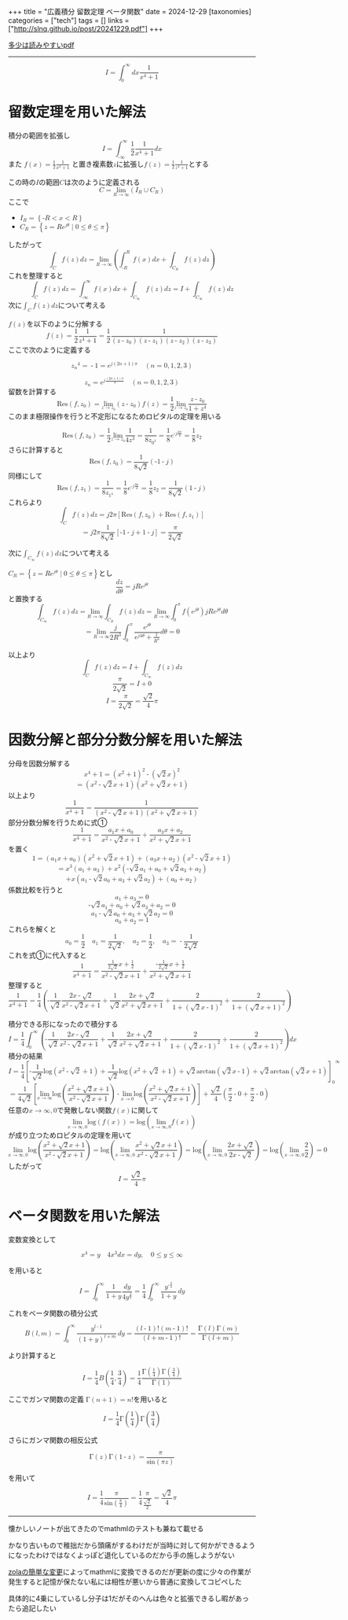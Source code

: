 +++
title = "広義積分 留数定理 ベータ関数"
date = 2024-12-29
[taxonomies]
categories = ["tech"]
tags = []
links = ["http://slnq.github.io/post/20241229.pdf"]
+++

[多少は読みやすいpdf](http://slnq.github.io/post/20241229.pdf)

---

<math xmlns="http://www.w3.org/1998/Math/MathML" display="block"><mi>I</mi><mo>=</mo><msubsup><mo>∫</mo><mn>0</mn><mi mathvariant="normal">∞</mi></msubsup><mi>d</mi><mi>x</mi><mfrac><mn>1</mn><mrow><msup><mi>x</mi><mn>4</mn></msup><mo>+</mo><mn>1</mn></mrow></mfrac></math>

# 留数定理を用いた解法

積分の範囲を拡張し
<math xmlns="http://www.w3.org/1998/Math/MathML" display="block"><mi>I</mi><mo>=</mo><msubsup><mo>∫</mo><mrow><mo>-</mo><mi mathvariant="normal">∞</mi></mrow><mi mathvariant="normal">∞</mi></msubsup><mfrac><mn>1</mn><mn>2</mn></mfrac><mfrac><mn>1</mn><mrow><msup><mi>x</mi><mn>4</mn></msup><mo>+</mo><mn>1</mn></mrow></mfrac><mi>d</mi><mi>x</mi></math>
また <math xmlns="http://www.w3.org/1998/Math/MathML" display="inline"><mi>f</mi><mrow><mo stretchy="true" form="prefix">(</mo><mi>x</mi><mo stretchy="true" form="postfix">)</mo></mrow><mo>=</mo><mfrac><mn>1</mn><mn>2</mn></mfrac><mfrac><mn>1</mn><mrow><msup><mi>x</mi><mn>4</mn></msup><mo>+</mo><mn>1</mn></mrow></mfrac></math> と置き複素数<math xmlns="http://www.w3.org/1998/Math/MathML" display="inline"><mi>z</mi></math>に拡張し<math xmlns="http://www.w3.org/1998/Math/MathML" display="inline"><mi>f</mi><mrow><mo stretchy="true" form="prefix">(</mo><mi>z</mi><mo stretchy="true" form="postfix">)</mo></mrow><mo>=</mo><mfrac><mn>1</mn><mn>2</mn></mfrac><mfrac><mn>1</mn><mrow><msup><mi>z</mi><mn>4</mn></msup><mo>+</mo><mn>1</mn></mrow></mfrac></math>とする

この時の<math xmlns="http://www.w3.org/1998/Math/MathML" display="inline"><mi>I</mi></math>の範囲<math xmlns="http://www.w3.org/1998/Math/MathML" display="inline"><mi>C</mi></math>は次のように定義される
<math xmlns="http://www.w3.org/1998/Math/MathML" display="block"><mi>C</mi><mo>=</mo><munder><mi>lim</mi><mrow><mi>R</mi><mo>→</mo><mi mathvariant="normal">∞</mi></mrow></munder><mrow><mo stretchy="true" form="prefix">(</mo><mrow><msub><mi>I</mi><mi>R</mi></msub><mo>∪</mo><msub><mi>C</mi><mi>R</mi></msub></mrow><mo stretchy="true" form="postfix">)</mo></mrow></math>
ここで
- <math xmlns="http://www.w3.org/1998/Math/MathML" display="inline"><msub><mi>I</mi><mi>R</mi></msub><mo>=</mo><mrow><mo stretchy="true" form="prefix">{</mo><mrow><mo>-</mo><mi>R</mi><mo><</mo><mi>x</mi><mo><</mo><mi>R</mi></mrow><mo stretchy="true" form="postfix">}</mo></mrow></math>
- <math xmlns="http://www.w3.org/1998/Math/MathML" display="inline"><msub><mi>C</mi><mi>R</mi></msub><mo>=</mo><mrow><mo stretchy="true" form="prefix">{</mo><mrow><mi>z</mi><mo>=</mo><mi>R</mi><msup><mi>e</mi><mrow><mi>j</mi><mi>θ</mi></mrow></msup><mo>∣</mo><mn>0</mn><mo>≤</mo><mi>θ</mi><mo>≤</mo><mi>π</mi></mrow><mo stretchy="true" form="postfix">}</mo></mrow></math>

したがって
<math xmlns="http://www.w3.org/1998/Math/MathML" display="block"><msub><mo>∫</mo><mi>C</mi></msub><mi>f</mi><mrow><mo stretchy="true" form="prefix">(</mo><mi>z</mi><mo stretchy="true" form="postfix">)</mo></mrow><mi>d</mi><mi>z</mi><mo>=</mo><munder><mi>lim</mi><mrow><mi>R</mi><mo>→</mo><mi mathvariant="normal">∞</mi></mrow></munder><mrow><mo stretchy="true" form="prefix">(</mo><mrow><msubsup><mo>∫</mo><mrow><mo>-</mo><mi>R</mi></mrow><mi>R</mi></msubsup><mi>f</mi><mrow><mo stretchy="true" form="prefix">(</mo><mi>x</mi><mo stretchy="true" form="postfix">)</mo></mrow><mi>d</mi><mi>x</mi><mo>+</mo><msub><mo>∫</mo><msub><mi>C</mi><mi>R</mi></msub></msub><mi>f</mi><mrow><mo stretchy="true" form="prefix">(</mo><mi>z</mi><mo stretchy="true" form="postfix">)</mo></mrow><mi>d</mi><mi>z</mi></mrow><mo stretchy="true" form="postfix">)</mo></mrow></math>
これを整理すると
<math xmlns="http://www.w3.org/1998/Math/MathML" display="block"><msub><mo>∫</mo><mi>C</mi></msub><mi>f</mi><mrow><mo stretchy="true" form="prefix">(</mo><mi>z</mi><mo stretchy="true" form="postfix">)</mo></mrow><mi>d</mi><mi>z</mi><mo>=</mo><msubsup><mo>∫</mo><mrow><mo>-</mo><mi mathvariant="normal">∞</mi></mrow><mi mathvariant="normal">∞</mi></msubsup><mi>f</mi><mrow><mo stretchy="true" form="prefix">(</mo><mi>x</mi><mo stretchy="true" form="postfix">)</mo></mrow><mi>d</mi><mi>x</mi><mo>+</mo><msub><mo>∫</mo><msub><mi>C</mi><mi mathvariant="normal">∞</mi></msub></msub><mi>f</mi><mrow><mo stretchy="true" form="prefix">(</mo><mi>z</mi><mo stretchy="true" form="postfix">)</mo></mrow><mi>d</mi><mi>z</mi><mo>=</mo><mi>I</mi><mo>+</mo><msub><mo>∫</mo><msub><mi>C</mi><mi mathvariant="normal">∞</mi></msub></msub><mi>f</mi><mrow><mo stretchy="true" form="prefix">(</mo><mi>z</mi><mo stretchy="true" form="postfix">)</mo></mrow><mi>d</mi><mi>z</mi></math>
次に<math xmlns="http://www.w3.org/1998/Math/MathML" display="inline"><msub><mo>∫</mo><mi>C</mi></msub><mi>f</mi><mrow><mo stretchy="true" form="prefix">(</mo><mi>z</mi><mo stretchy="true" form="postfix">)</mo></mrow><mi>d</mi><mi>z</mi></math>について考える

<math xmlns="http://www.w3.org/1998/Math/MathML" display="inline"><mi>f</mi><mrow><mo stretchy="true" form="prefix">(</mo><mi>z</mi><mo stretchy="true" form="postfix">)</mo></mrow></math>を以下のように分解する
<math xmlns="http://www.w3.org/1998/Math/MathML" display="block"><mi>f</mi><mrow><mo stretchy="true" form="prefix">(</mo><mi>z</mi><mo stretchy="true" form="postfix">)</mo></mrow><mo>=</mo><mfrac><mn>1</mn><mn>2</mn></mfrac><mfrac><mn>1</mn><mrow><msup><mi>z</mi><mn>4</mn></msup><mo>+</mo><mn>1</mn></mrow></mfrac><mo>=</mo><mfrac><mn>1</mn><mn>2</mn></mfrac><mfrac><mn>1</mn><mrow><mrow><mo stretchy="true" form="prefix">(</mo><mrow><mi>z</mi><mo>-</mo><msub><mi>z</mi><mn>0</mn></msub></mrow><mo stretchy="true" form="postfix">)</mo></mrow><mrow><mo stretchy="true" form="prefix">(</mo><mrow><mi>z</mi><mo>-</mo><msub><mi>z</mi><mn>1</mn></msub></mrow><mo stretchy="true" form="postfix">)</mo></mrow><mrow><mo stretchy="true" form="prefix">(</mo><mrow><mi>z</mi><mo>-</mo><msub><mi>z</mi><mn>2</mn></msub></mrow><mo stretchy="true" form="postfix">)</mo></mrow><mrow><mo stretchy="true" form="prefix">(</mo><mrow><mi>z</mi><mo>-</mo><msub><mi>z</mi><mn>3</mn></msub></mrow><mo stretchy="true" form="postfix">)</mo></mrow></mrow></mfrac></math>
ここで次のように定義する


<math xmlns="http://www.w3.org/1998/Math/MathML" display="block"><msup><msub><mi>z</mi><mi>n</mi></msub><mn>4</mn></msup><mo>=</mo><mo>-</mo><mn>1</mn><mo>=</mo><msup><mi>e</mi><mrow><mi>j</mi><mrow><mo stretchy="true" form="prefix">(</mo><mrow><mn>2</mn><mi>n</mi><mo>+</mo><mn>1</mn></mrow><mo stretchy="true" form="postfix">)</mo></mrow><mi>π</mi></mrow></msup><mspace width="1em"></mspace><mrow><mo stretchy="true" form="prefix">(</mo><mrow><mi>n</mi><mo>=</mo><mn>0</mn><mo>,</mo><mn>1</mn><mo>,</mo><mn>2</mn><mo>,</mo><mn>3</mn></mrow><mo stretchy="true" form="postfix">)</mo></mrow></math>



<math xmlns="http://www.w3.org/1998/Math/MathML" display="block"><msub><mi>z</mi><mi>n</mi></msub><mo>=</mo><msup><mi>e</mi><mrow><mi>j</mi><mfrac><mrow><mrow><mo stretchy="true" form="prefix">(</mo><mrow><mn>2</mn><mi>n</mi><mo>+</mo><mn>1</mn></mrow><mo stretchy="true" form="postfix">)</mo></mrow><mi>π</mi></mrow><mn>4</mn></mfrac></mrow></msup><mspace width="1em"></mspace><mrow><mo stretchy="true" form="prefix">(</mo><mrow><mi>n</mi><mo>=</mo><mn>0</mn><mo>,</mo><mn>1</mn><mo>,</mo><mn>2</mn><mo>,</mo><mn>3</mn></mrow><mo stretchy="true" form="postfix">)</mo></mrow></math>
留数を計算する
<math xmlns="http://www.w3.org/1998/Math/MathML" display="block"><mtext>Res</mtext><mrow><mo stretchy="true" form="prefix">(</mo><mrow><mi>f</mi><mo>,</mo><msub><mi>z</mi><mn>0</mn></msub></mrow><mo stretchy="true" form="postfix">)</mo></mrow><mo>=</mo><munder><mi>lim</mi><mrow><mi>z</mi><mo>→</mo><msub><mi>z</mi><mn>0</mn></msub></mrow></munder><mrow><mo stretchy="true" form="prefix">(</mo><mrow><mi>z</mi><mo>-</mo><msub><mi>z</mi><mn>0</mn></msub></mrow><mo stretchy="true" form="postfix">)</mo></mrow><mi>f</mi><mrow><mo stretchy="true" form="prefix">(</mo><mi>z</mi><mo stretchy="true" form="postfix">)</mo></mrow><mo>=</mo><mfrac><mn>1</mn><mn>2</mn></mfrac><munder><mi>lim</mi><mrow><mi>z</mi><mo>→</mo><msub><mi>z</mi><mn>0</mn></msub></mrow></munder><mfrac><mrow><mi>z</mi><mo>-</mo><msub><mi>z</mi><mn>0</mn></msub></mrow><mrow><mn>1</mn><mo>+</mo><msup><mi>z</mi><mn>4</mn></msup></mrow></mfrac></math>
このまま極限操作を行うと不定形になるためロピタルの定理を用いる

<math xmlns="http://www.w3.org/1998/Math/MathML" display="block"><mtext>Res</mtext><mrow><mo stretchy="true" form="prefix">(</mo><mrow><mi>f</mi><mo>,</mo><msub><mi>z</mi><mn>0</mn></msub></mrow><mo stretchy="true" form="postfix">)</mo></mrow><mo>=</mo><mfrac><mn>1</mn><mn>2</mn></mfrac><munder><mi>lim</mi><mrow><mi>z</mi><mo>→</mo><msub><mi>z</mi><mn>0</mn></msub></mrow></munder><mfrac><mn>1</mn><mrow><mn>4</mn><msup><mi>z</mi><mn>3</mn></msup></mrow></mfrac><mo>=</mo><mfrac><mn>1</mn><mrow><mn>8</mn><msub><mi>z</mi><msup><mn>0</mn><mn>3</mn></msup></msub></mrow></mfrac><mo>=</mo><mfrac><mn>1</mn><mn>8</mn></mfrac><msup><mi>e</mi><mrow><mo>-</mo><mi>j</mi><mfrac><mrow><mn>3</mn><mi>π</mi></mrow><mn>4</mn></mfrac></mrow></msup><mo>=</mo><mfrac><mn>1</mn><mn>8</mn></mfrac><msub><mi>z</mi><mn>2</mn></msub></math>
さらに計算すると
<math xmlns="http://www.w3.org/1998/Math/MathML" display="block"><mtext>Res</mtext><mrow><mo stretchy="true" form="prefix">(</mo><mrow><mi>f</mi><mo>,</mo><msub><mi>z</mi><mn>0</mn></msub></mrow><mo stretchy="true" form="postfix">)</mo></mrow><mo>=</mo><mfrac><mn>1</mn><mrow><mn>8</mn><msqrt><mn>2</mn></msqrt></mrow></mfrac><mrow><mo stretchy="true" form="prefix">(</mo><mrow><mo>-</mo><mn>1</mn><mo>-</mo><mi>j</mi></mrow><mo stretchy="true" form="postfix">)</mo></mrow></math>
同様にして
<math xmlns="http://www.w3.org/1998/Math/MathML" display="block"><mtext>Res</mtext><mrow><mo stretchy="true" form="prefix">(</mo><mrow><mi>f</mi><mo>,</mo><msub><mi>z</mi><mn>1</mn></msub></mrow><mo stretchy="true" form="postfix">)</mo></mrow><mo>=</mo><mfrac><mn>1</mn><mrow><mn>8</mn><msub><mi>z</mi><msup><mn>1</mn><mn>3</mn></msup></msub></mrow></mfrac><mo>=</mo><mfrac><mn>1</mn><mn>8</mn></mfrac><msup><mi>e</mi><mrow><mo>-</mo><mi>j</mi><mfrac><mrow><mn>9</mn><mi>π</mi></mrow><mn>4</mn></mfrac></mrow></msup><mo>=</mo><mfrac><mn>1</mn><mn>8</mn></mfrac><msub><mi>z</mi><mn>2</mn></msub><mo>=</mo><mfrac><mn>1</mn><mrow><mn>8</mn><msqrt><mn>2</mn></msqrt></mrow></mfrac><mrow><mo stretchy="true" form="prefix">(</mo><mrow><mn>1</mn><mo>-</mo><mi>j</mi></mrow><mo stretchy="true" form="postfix">)</mo></mrow></math>
これらより
<math xmlns="http://www.w3.org/1998/Math/MathML" display="block"><msub><mo>∫</mo><mi>C</mi></msub><mi>f</mi><mrow><mo stretchy="true" form="prefix">(</mo><mi>z</mi><mo stretchy="true" form="postfix">)</mo></mrow><mi>d</mi><mi>z</mi><mo>=</mo><mi>j</mi><mn>2</mn><mi>π</mi><mrow><mo stretchy="true" form="prefix">[</mo><mrow><mtext>Res</mtext><mrow><mo stretchy="true" form="prefix">(</mo><mrow><mi>f</mi><mo>,</mo><msub><mi>z</mi><mn>0</mn></msub></mrow><mo stretchy="true" form="postfix">)</mo></mrow><mo>+</mo><mtext>Res</mtext><mrow><mo stretchy="true" form="prefix">(</mo><mrow><mi>f</mi><mo>,</mo><msub><mi>z</mi><mn>1</mn></msub></mrow><mo stretchy="true" form="postfix">)</mo></mrow></mrow><mo stretchy="true" form="postfix">]</mo></mrow></math>
<math xmlns="http://www.w3.org/1998/Math/MathML" display="block"><mo>=</mo><mi>j</mi><mn>2</mn><mi>π</mi><mfrac><mn>1</mn><mrow><mn>8</mn><msqrt><mn>2</mn></msqrt></mrow></mfrac><mrow><mo stretchy="true" form="prefix">[</mo><mrow><mo>-</mo><mn>1</mn><mo>-</mo><mi>j</mi><mo>+</mo><mn>1</mn><mo>-</mo><mi>j</mi></mrow><mo stretchy="true" form="postfix">]</mo></mrow><mo>=</mo><mfrac><mi>π</mi><mrow><mn>2</mn><msqrt><mn>2</mn></msqrt></mrow></mfrac></math>

次に<math xmlns="http://www.w3.org/1998/Math/MathML" display="inline"><msub><mo>∫</mo><msub><mi>C</mi><mi mathvariant="normal">∞</mi></msub></msub><mi>f</mi><mrow><mo stretchy="true" form="prefix">(</mo><mi>z</mi><mo stretchy="true" form="postfix">)</mo></mrow><mi>d</mi><mi>z</mi></math>について考える

<math xmlns="http://www.w3.org/1998/Math/MathML" display="inline"><msub><mi>C</mi><mi>R</mi></msub><mo>=</mo><mrow><mo stretchy="true" form="prefix">{</mo><mrow><mi>z</mi><mo>=</mo><mi>R</mi><msup><mi>e</mi><mrow><mi>j</mi><mi>θ</mi></mrow></msup><mo>∣</mo><mn>0</mn><mo>≤</mo><mi>θ</mi><mo>≤</mo><mi>π</mi></mrow><mo stretchy="true" form="postfix">}</mo></mrow></math>とし
<math xmlns="http://www.w3.org/1998/Math/MathML" display="block"><mfrac><mrow><mi>d</mi><mi>z</mi></mrow><mrow><mi>d</mi><mi>θ</mi></mrow></mfrac><mo>=</mo><mi>j</mi><mi>R</mi><msup><mi>e</mi><mrow><mi>j</mi><mi>θ</mi></mrow></msup></math>
と置換する
<math xmlns="http://www.w3.org/1998/Math/MathML" display="block"><msub><mo>∫</mo><msub><mi>C</mi><mi mathvariant="normal">∞</mi></msub></msub><mi>f</mi><mrow><mo stretchy="true" form="prefix">(</mo><mi>z</mi><mo stretchy="true" form="postfix">)</mo></mrow><mi>d</mi><mi>z</mi><mo>=</mo><munder><mi>lim</mi><mrow><mi>R</mi><mo>→</mo><mi mathvariant="normal">∞</mi></mrow></munder><msub><mo>∫</mo><msub><mi>C</mi><mi>R</mi></msub></msub><mi>f</mi><mrow><mo stretchy="true" form="prefix">(</mo><mi>z</mi><mo stretchy="true" form="postfix">)</mo></mrow><mi>d</mi><mi>z</mi><mo>=</mo><munder><mi>lim</mi><mrow><mi>R</mi><mo>→</mo><mi mathvariant="normal">∞</mi></mrow></munder><msubsup><mo>∫</mo><mn>0</mn><mi>π</mi></msubsup><mi>f</mi><mrow><mo stretchy="true" form="prefix">(</mo><msup><mi>e</mi><mrow><mi>j</mi><mi>θ</mi></mrow></msup><mo stretchy="true" form="postfix">)</mo></mrow><mi>j</mi><mi>R</mi><msup><mi>e</mi><mrow><mi>j</mi><mi>θ</mi></mrow></msup><mi>d</mi><mi>θ</mi></math>
<math xmlns="http://www.w3.org/1998/Math/MathML" display="block"><mo>=</mo><munder><mi>lim</mi><mrow><mi>R</mi><mo>→</mo><mi mathvariant="normal">∞</mi></mrow></munder><mfrac><mi>j</mi><mrow><mn>2</mn><msup><mi>R</mi><mn>3</mn></msup></mrow></mfrac><msubsup><mo>∫</mo><mn>0</mn><mi>π</mi></msubsup><mfrac><msup><mi>e</mi><mrow><mi>j</mi><mi>θ</mi></mrow></msup><mrow><msup><mi>e</mi><mrow><mi>j</mi><mn>4</mn><mi>θ</mi></mrow></msup><mo>+</mo><mfrac><mn>1</mn><msup><mi>R</mi><mn>4</mn></msup></mfrac></mrow></mfrac><mi>d</mi><mi>θ</mi><mo>=</mo><mn>0</mn></math>

以上より
<math xmlns="http://www.w3.org/1998/Math/MathML" display="block"><msub><mo>∫</mo><mi>C</mi></msub><mi>f</mi><mrow><mo stretchy="true" form="prefix">(</mo><mi>z</mi><mo stretchy="true" form="postfix">)</mo></mrow><mi>d</mi><mi>z</mi><mo>=</mo><mi>I</mi><mo>+</mo><msub><mo>∫</mo><msub><mi>C</mi><mi mathvariant="normal">∞</mi></msub></msub><mi>f</mi><mrow><mo stretchy="true" form="prefix">(</mo><mi>z</mi><mo stretchy="true" form="postfix">)</mo></mrow><mi>d</mi><mi>z</mi></math>
<math xmlns="http://www.w3.org/1998/Math/MathML" display="block"><mfrac><mi>π</mi><mrow><mn>2</mn><msqrt><mn>2</mn></msqrt></mrow></mfrac><mo>=</mo><mi>I</mi><mo>+</mo><mn>0</mn></math>
<math xmlns="http://www.w3.org/1998/Math/MathML" display="block"><mi>I</mi><mo>=</mo><mfrac><mi>π</mi><mrow><mn>2</mn><msqrt><mn>2</mn></msqrt></mrow></mfrac><mo>=</mo><mfrac><msqrt><mn>2</mn></msqrt><mn>4</mn></mfrac><mi>π</mi></math>



# 因数分解と部分分数分解を用いた解法


分母を因数分解する
<math xmlns="http://www.w3.org/1998/Math/MathML" display="block"><msup><mi>x</mi><mn>4</mn></msup><mo>+</mo><mn>1</mn><mo>=</mo><msup><mrow><mo stretchy="true" form="prefix">(</mo><mrow><msup><mi>x</mi><mn>2</mn></msup><mo>+</mo><mn>1</mn></mrow><mo stretchy="true" form="postfix">)</mo></mrow><mn>2</mn></msup><mo>-</mo><msup><mrow><mo stretchy="true" form="prefix">(</mo><mrow><msqrt><mn>2</mn></msqrt><mi>x</mi></mrow><mo stretchy="true" form="postfix">)</mo></mrow><mn>2</mn></msup></math>
<math xmlns="http://www.w3.org/1998/Math/MathML" display="block"><mo>=</mo><mrow><mo stretchy="true" form="prefix">(</mo><mrow><msup><mi>x</mi><mn>2</mn></msup><mo>-</mo><msqrt><mn>2</mn></msqrt><mi>x</mi><mo>+</mo><mn>1</mn></mrow><mo stretchy="true" form="postfix">)</mo></mrow><mrow><mo stretchy="true" form="prefix">(</mo><mrow><msup><mi>x</mi><mn>2</mn></msup><mo>+</mo><msqrt><mn>2</mn></msqrt><mi>x</mi><mo>+</mo><mn>1</mn></mrow><mo stretchy="true" form="postfix">)</mo></mrow></math>
以上より
<math xmlns="http://www.w3.org/1998/Math/MathML" display="block"><mfrac><mn>1</mn><mrow><msup><mi>x</mi><mn>4</mn></msup><mo>+</mo><mn>1</mn></mrow></mfrac><mo>=</mo><mfrac><mn>1</mn><mrow><mrow><mo stretchy="true" form="prefix">(</mo><mrow><msup><mi>x</mi><mn>2</mn></msup><mo>-</mo><msqrt><mn>2</mn></msqrt><mi>x</mi><mo>+</mo><mn>1</mn></mrow><mo stretchy="true" form="postfix">)</mo></mrow><mrow><mo stretchy="true" form="prefix">(</mo><mrow><msup><mi>x</mi><mn>2</mn></msup><mo>+</mo><msqrt><mn>2</mn></msqrt><mi>x</mi><mo>+</mo><mn>1</mn></mrow><mo stretchy="true" form="postfix">)</mo></mrow></mrow></mfrac></math>
部分分数分解を行うために式①
<math xmlns="http://www.w3.org/1998/Math/MathML" display="block"><mfrac><mn>1</mn><mrow><msup><mi>x</mi><mn>4</mn></msup><mo>+</mo><mn>1</mn></mrow></mfrac><mo>=</mo><mfrac><mrow><msub><mi>a</mi><mn>1</mn></msub><mi>x</mi><mo>+</mo><msub><mi>a</mi><mn>0</mn></msub></mrow><mrow><msup><mi>x</mi><mn>2</mn></msup><mo>-</mo><msqrt><mn>2</mn></msqrt><mi>x</mi><mo>+</mo><mn>1</mn></mrow></mfrac><mo>+</mo><mfrac><mrow><msub><mi>a</mi><mn>3</mn></msub><mi>x</mi><mo>+</mo><msub><mi>a</mi><mn>2</mn></msub></mrow><mrow><msup><mi>x</mi><mn>2</mn></msup><mo>+</mo><msqrt><mn>2</mn></msqrt><mi>x</mi><mo>+</mo><mn>1</mn></mrow></mfrac></math>
を置く
<math xmlns="http://www.w3.org/1998/Math/MathML" display="block"><mn>1</mn><mo>=</mo><mrow><mo stretchy="true" form="prefix">(</mo><mrow><msub><mi>a</mi><mn>1</mn></msub><mi>x</mi><mo>+</mo><msub><mi>a</mi><mn>0</mn></msub></mrow><mo stretchy="true" form="postfix">)</mo></mrow><mrow><mo stretchy="true" form="prefix">(</mo><mrow><msup><mi>x</mi><mn>2</mn></msup><mo>+</mo><msqrt><mn>2</mn></msqrt><mi>x</mi><mo>+</mo><mn>1</mn></mrow><mo stretchy="true" form="postfix">)</mo></mrow><mo>+</mo><mrow><mo stretchy="true" form="prefix">(</mo><mrow><msub><mi>a</mi><mn>3</mn></msub><mi>x</mi><mo>+</mo><msub><mi>a</mi><mn>2</mn></msub></mrow><mo stretchy="true" form="postfix">)</mo></mrow><mrow><mo stretchy="true" form="prefix">(</mo><mrow><msup><mi>x</mi><mn>2</mn></msup><mo>-</mo><msqrt><mn>2</mn></msqrt><mi>x</mi><mo>+</mo><mn>1</mn></mrow><mo stretchy="true" form="postfix">)</mo></mrow></math>
<math xmlns="http://www.w3.org/1998/Math/MathML" display="block"><mo>=</mo><msup><mi>x</mi><mn>3</mn></msup><mrow><mo stretchy="true" form="prefix">(</mo><mrow><msub><mi>a</mi><mn>1</mn></msub><mo>+</mo><msub><mi>a</mi><mn>3</mn></msub></mrow><mo stretchy="true" form="postfix">)</mo></mrow><mo>+</mo><msup><mi>x</mi><mn>2</mn></msup><mrow><mo stretchy="true" form="prefix">(</mo><mrow><mo>-</mo><msqrt><mn>2</mn></msqrt><msub><mi>a</mi><mn>1</mn></msub><mo>+</mo><msub><mi>a</mi><mn>0</mn></msub><mo>+</mo><msqrt><mn>2</mn></msqrt><msub><mi>a</mi><mn>3</mn></msub><mo>+</mo><msub><mi>a</mi><mn>2</mn></msub></mrow><mo stretchy="true" form="postfix">)</mo></mrow></math>
<math xmlns="http://www.w3.org/1998/Math/MathML" display="block"><mo>+</mo><mi>x</mi><mrow><mo stretchy="true" form="prefix">(</mo><mrow><msub><mi>a</mi><mn>1</mn></msub><mo>-</mo><msqrt><mn>2</mn></msqrt><msub><mi>a</mi><mn>0</mn></msub><mo>+</mo><msub><mi>a</mi><mn>3</mn></msub><mo>+</mo><msqrt><mn>2</mn></msqrt><msub><mi>a</mi><mn>2</mn></msub></mrow><mo stretchy="true" form="postfix">)</mo></mrow><mo>+</mo><mrow><mo stretchy="true" form="prefix">(</mo><mrow><msub><mi>a</mi><mn>0</mn></msub><mo>+</mo><msub><mi>a</mi><mn>2</mn></msub></mrow><mo stretchy="true" form="postfix">)</mo></mrow></math>
係数比較を行うと
<math xmlns="http://www.w3.org/1998/Math/MathML" display="block"><msub><mi>a</mi><mn>1</mn></msub><mo>+</mo><msub><mi>a</mi><mn>3</mn></msub><mo>=</mo><mn>0</mn></math>
<math xmlns="http://www.w3.org/1998/Math/MathML" display="block"><mo>-</mo><msqrt><mn>2</mn></msqrt><msub><mi>a</mi><mn>1</mn></msub><mo>+</mo><msub><mi>a</mi><mn>0</mn></msub><mo>+</mo><msqrt><mn>2</mn></msqrt><msub><mi>a</mi><mn>3</mn></msub><mo>+</mo><msub><mi>a</mi><mn>2</mn></msub><mo>=</mo><mn>0</mn></math>
<math xmlns="http://www.w3.org/1998/Math/MathML" display="block"><msub><mi>a</mi><mn>1</mn></msub><mo>-</mo><msqrt><mn>2</mn></msqrt><msub><mi>a</mi><mn>0</mn></msub><mo>+</mo><msub><mi>a</mi><mn>3</mn></msub><mo>+</mo><msqrt><mn>2</mn></msqrt><msub><mi>a</mi><mn>2</mn></msub><mo>=</mo><mn>0</mn></math>
<math xmlns="http://www.w3.org/1998/Math/MathML" display="block"><msub><mi>a</mi><mn>0</mn></msub><mo>+</mo><msub><mi>a</mi><mn>2</mn></msub><mo>=</mo><mn>1</mn></math>
これらを解くと
<math xmlns="http://www.w3.org/1998/Math/MathML" display="block"><msub><mi>a</mi><mn>0</mn></msub><mo>=</mo><mfrac><mn>1</mn><mn>2</mn></mfrac><mspace width="1em"></mspace><msub><mi>a</mi><mn>1</mn></msub><mo>=</mo><mfrac><mn>1</mn><mrow><mn>2</mn><msqrt><mn>2</mn></msqrt></mrow></mfrac><mo>,</mo><mspace width="1em"></mspace><msub><mi>a</mi><mn>2</mn></msub><mo>=</mo><mfrac><mn>1</mn><mn>2</mn></mfrac><mo>,</mo><mspace width="1em"></mspace><msub><mi>a</mi><mn>3</mn></msub><mo>=</mo><mo>-</mo><mfrac><mn>1</mn><mrow><mn>2</mn><msqrt><mn>2</mn></msqrt></mrow></mfrac></math>
これを式①に代入すると
<math xmlns="http://www.w3.org/1998/Math/MathML" display="block"><mfrac><mn>1</mn><mrow><msup><mi>x</mi><mn>4</mn></msup><mo>+</mo><mn>1</mn></mrow></mfrac><mo>=</mo><mfrac><mrow><mfrac><mn>1</mn><mrow><mn>2</mn><msqrt><mn>2</mn></msqrt></mrow></mfrac><mi>x</mi><mo>+</mo><mfrac><mn>1</mn><mn>2</mn></mfrac></mrow><mrow><msup><mi>x</mi><mn>2</mn></msup><mo>-</mo><msqrt><mn>2</mn></msqrt><mi>x</mi><mo>+</mo><mn>1</mn></mrow></mfrac><mo>+</mo><mfrac><mrow><mo>-</mo><mfrac><mn>1</mn><mrow><mn>2</mn><msqrt><mn>2</mn></msqrt></mrow></mfrac><mi>x</mi><mo>+</mo><mfrac><mn>1</mn><mn>2</mn></mfrac></mrow><mrow><msup><mi>x</mi><mn>2</mn></msup><mo>+</mo><msqrt><mn>2</mn></msqrt><mi>x</mi><mo>+</mo><mn>1</mn></mrow></mfrac></math>
整理すると
<math xmlns="http://www.w3.org/1998/Math/MathML" display="block"><mfrac><mn>1</mn><mrow><msup><mi>x</mi><mn>4</mn></msup><mo>+</mo><mn>1</mn></mrow></mfrac><mo>=</mo><mfrac><mn>1</mn><mn>4</mn></mfrac><mrow><mo stretchy="true" form="prefix">(</mo><mrow><mo>-</mo><mfrac><mn>1</mn><msqrt><mn>2</mn></msqrt></mfrac><mfrac><mrow><mn>2</mn><mi>x</mi><mo>-</mo><msqrt><mn>2</mn></msqrt></mrow><mrow><msup><mi>x</mi><mn>2</mn></msup><mo>-</mo><msqrt><mn>2</mn></msqrt><mi>x</mi><mo>+</mo><mn>1</mn></mrow></mfrac><mo>+</mo><mfrac><mn>1</mn><msqrt><mn>2</mn></msqrt></mfrac><mfrac><mrow><mn>2</mn><mi>x</mi><mo>+</mo><msqrt><mn>2</mn></msqrt></mrow><mrow><msup><mi>x</mi><mn>2</mn></msup><mo>+</mo><msqrt><mn>2</mn></msqrt><mi>x</mi><mo>+</mo><mn>1</mn></mrow></mfrac><mo>+</mo><mfrac><mn>2</mn><mrow><mn>1</mn><mo>+</mo><msup><mrow><mo stretchy="true" form="prefix">(</mo><mrow><msqrt><mn>2</mn></msqrt><mi>x</mi><mo>-</mo><mn>1</mn></mrow><mo stretchy="true" form="postfix">)</mo></mrow><mn>2</mn></msup></mrow></mfrac><mo>+</mo><mfrac><mn>2</mn><mrow><mn>1</mn><mo>+</mo><msup><mrow><mo stretchy="true" form="prefix">(</mo><mrow><msqrt><mn>2</mn></msqrt><mi>x</mi><mo>+</mo><mn>1</mn></mrow><mo stretchy="true" form="postfix">)</mo></mrow><mn>2</mn></msup></mrow></mfrac></mrow><mo stretchy="true" form="postfix">)</mo></mrow></math>

積分できる形になったので積分する
<math xmlns="http://www.w3.org/1998/Math/MathML" display="block"><mi>I</mi><mo>=</mo><mfrac><mn>1</mn><mn>4</mn></mfrac><msubsup><mo>∫</mo><mn>0</mn><mi mathvariant="normal">∞</mi></msubsup><mrow><mo stretchy="true" form="prefix">(</mo><mrow><mo>-</mo><mfrac><mn>1</mn><msqrt><mn>2</mn></msqrt></mfrac><mfrac><mrow><mn>2</mn><mi>x</mi><mo>-</mo><msqrt><mn>2</mn></msqrt></mrow><mrow><msup><mi>x</mi><mn>2</mn></msup><mo>-</mo><msqrt><mn>2</mn></msqrt><mi>x</mi><mo>+</mo><mn>1</mn></mrow></mfrac><mo>+</mo><mfrac><mn>1</mn><msqrt><mn>2</mn></msqrt></mfrac><mfrac><mrow><mn>2</mn><mi>x</mi><mo>+</mo><msqrt><mn>2</mn></msqrt></mrow><mrow><msup><mi>x</mi><mn>2</mn></msup><mo>+</mo><msqrt><mn>2</mn></msqrt><mi>x</mi><mo>+</mo><mn>1</mn></mrow></mfrac><mo>+</mo><mfrac><mn>2</mn><mrow><mn>1</mn><mo>+</mo><msup><mrow><mo stretchy="true" form="prefix">(</mo><mrow><msqrt><mn>2</mn></msqrt><mi>x</mi><mo>-</mo><mn>1</mn></mrow><mo stretchy="true" form="postfix">)</mo></mrow><mn>2</mn></msup></mrow></mfrac><mo>+</mo><mfrac><mn>2</mn><mrow><mn>1</mn><mo>+</mo><msup><mrow><mo stretchy="true" form="prefix">(</mo><mrow><msqrt><mn>2</mn></msqrt><mi>x</mi><mo>+</mo><mn>1</mn></mrow><mo stretchy="true" form="postfix">)</mo></mrow><mn>2</mn></msup></mrow></mfrac></mrow><mo stretchy="true" form="postfix">)</mo></mrow><mi>d</mi><mi>x</mi></math>
積分の結果
<math xmlns="http://www.w3.org/1998/Math/MathML" display="block"><mi>I</mi><mo>=</mo><mfrac><mn>1</mn><mn>4</mn></mfrac><msup><msub><mrow><mo stretchy="true" form="prefix">[</mo><mrow><mo>-</mo><mfrac><mn>1</mn><msqrt><mn>2</mn></msqrt></mfrac><mi>log</mi><mrow><mo stretchy="true" form="prefix">(</mo><mrow><msup><mi>x</mi><mn>2</mn></msup><mo>-</mo><msqrt><mn>2</mn></msqrt><mo>+</mo><mn>1</mn></mrow><mo stretchy="true" form="postfix">)</mo></mrow><mo>+</mo><mfrac><mn>1</mn><msqrt><mn>2</mn></msqrt></mfrac><mi>log</mi><mrow><mo stretchy="true" form="prefix">(</mo><mrow><msup><mi>x</mi><mn>2</mn></msup><mo>+</mo><msqrt><mn>2</mn></msqrt><mo>+</mo><mn>1</mn></mrow><mo stretchy="true" form="postfix">)</mo></mrow><mo>+</mo><msqrt><mn>2</mn></msqrt><mi>arctan</mi><mrow><mo stretchy="true" form="prefix">(</mo><mrow><msqrt><mn>2</mn></msqrt><mi>x</mi><mo>-</mo><mn>1</mn></mrow><mo stretchy="true" form="postfix">)</mo></mrow><mo>+</mo><msqrt><mn>2</mn></msqrt><mi>arctan</mi><mrow><mo stretchy="true" form="prefix">(</mo><mrow><msqrt><mn>2</mn></msqrt><mi>x</mi><mo>+</mo><mn>1</mn></mrow><mo stretchy="true" form="postfix">)</mo></mrow></mrow><mo stretchy="true" form="postfix">]</mo></mrow><mn>0</mn></msub><mi mathvariant="normal">∞</mi></msup></math>
<math xmlns="http://www.w3.org/1998/Math/MathML" display="block"><mo>=</mo><mfrac><mn>1</mn><mrow><mn>4</mn><msqrt><mn>2</mn></msqrt></mrow></mfrac><mrow><mo stretchy="true" form="prefix">[</mo><mrow><munder><mi>lim</mi><mrow><mi>x</mi><mo>→</mo><mi mathvariant="normal">∞</mi></mrow></munder><mi>log</mi><mrow><mo stretchy="true" form="prefix">(</mo><mfrac><mrow><msup><mi>x</mi><mn>2</mn></msup><mo>+</mo><msqrt><mn>2</mn></msqrt><mi>x</mi><mo>+</mo><mn>1</mn></mrow><mrow><msup><mi>x</mi><mn>2</mn></msup><mo>-</mo><msqrt><mn>2</mn></msqrt><mi>x</mi><mo>+</mo><mn>1</mn></mrow></mfrac><mo stretchy="true" form="postfix">)</mo></mrow><mo>-</mo><munder><mi>lim</mi><mrow><mi>x</mi><mo>→</mo><mn>0</mn></mrow></munder><mi>log</mi><mrow><mo stretchy="true" form="prefix">(</mo><mfrac><mrow><msup><mi>x</mi><mn>2</mn></msup><mo>+</mo><msqrt><mn>2</mn></msqrt><mi>x</mi><mo>+</mo><mn>1</mn></mrow><mrow><msup><mi>x</mi><mn>2</mn></msup><mo>-</mo><msqrt><mn>2</mn></msqrt><mi>x</mi><mo>+</mo><mn>1</mn></mrow></mfrac><mo stretchy="true" form="postfix">)</mo></mrow></mrow><mo stretchy="true" form="postfix">]</mo></mrow><mo>+</mo><mfrac><msqrt><mn>2</mn></msqrt><mn>4</mn></mfrac><mrow><mo stretchy="true" form="prefix">(</mo><mrow><mfrac><mi>π</mi><mn>2</mn></mfrac><mo>-</mo><mn>0</mn><mo>+</mo><mfrac><mi>π</mi><mn>2</mn></mfrac><mo>-</mo><mn>0</mn></mrow><mo stretchy="true" form="postfix">)</mo></mrow></math>
任意の<math xmlns="http://www.w3.org/1998/Math/MathML" display="inline"><mi>x</mi><mo>→</mo><mi mathvariant="normal">∞</mi><mo>,</mo><mn>0</mn></math>で発散しない関数<math xmlns="http://www.w3.org/1998/Math/MathML" display="inline"><mi>f</mi><mrow><mo stretchy="true" form="prefix">(</mo><mi>x</mi><mo stretchy="true" form="postfix">)</mo></mrow></math>に関して
<math xmlns="http://www.w3.org/1998/Math/MathML" display="block"><munder><mi>lim</mi><mrow><mi>x</mi><mo>→</mo><mi mathvariant="normal">∞</mi><mo>,</mo><mn>0</mn></mrow></munder><mi>log</mi><mrow><mo stretchy="true" form="prefix">(</mo><mrow><mi>f</mi><mrow><mo stretchy="true" form="prefix">(</mo><mi>x</mi><mo stretchy="true" form="postfix">)</mo></mrow></mrow><mo stretchy="true" form="postfix">)</mo></mrow><mo>=</mo><mi>log</mi><mrow><mo stretchy="true" form="prefix">(</mo><mrow><munder><mi>lim</mi><mrow><mi>x</mi><mo>→</mo><mi mathvariant="normal">∞</mi><mo>,</mo><mn>0</mn></mrow></munder><mi>f</mi><mrow><mo stretchy="true" form="prefix">(</mo><mi>x</mi><mo stretchy="true" form="postfix">)</mo></mrow></mrow><mo stretchy="true" form="postfix">)</mo></mrow></math>
が成り立つためロピタルの定理を用いて
<math xmlns="http://www.w3.org/1998/Math/MathML" display="block"><munder><mi>lim</mi><mrow><mi>x</mi><mo>→</mo><mi mathvariant="normal">∞</mi><mo>,</mo><mn>0</mn></mrow></munder><mi>log</mi><mrow><mo stretchy="true" form="prefix">(</mo><mfrac><mrow><msup><mi>x</mi><mn>2</mn></msup><mo>+</mo><msqrt><mn>2</mn></msqrt><mi>x</mi><mo>+</mo><mn>1</mn></mrow><mrow><msup><mi>x</mi><mn>2</mn></msup><mo>-</mo><msqrt><mn>2</mn></msqrt><mi>x</mi><mo>+</mo><mn>1</mn></mrow></mfrac><mo stretchy="true" form="postfix">)</mo></mrow><mo>=</mo><mi>log</mi><mrow><mo stretchy="true" form="prefix">(</mo><mrow><munder><mi>lim</mi><mrow><mi>x</mi><mo>→</mo><mi mathvariant="normal">∞</mi><mo>,</mo><mn>0</mn></mrow></munder><mfrac><mrow><msup><mi>x</mi><mn>2</mn></msup><mo>+</mo><msqrt><mn>2</mn></msqrt><mi>x</mi><mo>+</mo><mn>1</mn></mrow><mrow><msup><mi>x</mi><mn>2</mn></msup><mo>-</mo><msqrt><mn>2</mn></msqrt><mi>x</mi><mo>+</mo><mn>1</mn></mrow></mfrac></mrow><mo stretchy="true" form="postfix">)</mo></mrow><mo>=</mo><mi>log</mi><mrow><mo stretchy="true" form="prefix">(</mo><mrow><munder><mi>lim</mi><mrow><mi>x</mi><mo>→</mo><mi mathvariant="normal">∞</mi><mo>,</mo><mn>0</mn></mrow></munder><mfrac><mrow><mn>2</mn><mi>x</mi><mo>+</mo><msqrt><mn>2</mn></msqrt></mrow><mrow><mn>2</mn><mi>x</mi><mo>-</mo><msqrt><mn>2</mn></msqrt></mrow></mfrac></mrow><mo stretchy="true" form="postfix">)</mo></mrow><mo>=</mo><mi>log</mi><mrow><mo stretchy="true" form="prefix">(</mo><mrow><munder><mi>lim</mi><mrow><mi>x</mi><mo>→</mo><mi mathvariant="normal">∞</mi><mo>,</mo><mn>0</mn></mrow></munder><mfrac><mn>2</mn><mn>2</mn></mfrac></mrow><mo stretchy="true" form="postfix">)</mo></mrow><mo>=</mo><mn>0</mn></math>
したがって
<math xmlns="http://www.w3.org/1998/Math/MathML" display="block"><mi>I</mi><mo>=</mo><mfrac><msqrt><mn>2</mn></msqrt><mn>4</mn></mfrac><mi>π</mi></math>




# ベータ関数を用いた解法

変数変換として

<math xmlns="http://www.w3.org/1998/Math/MathML" display="block"><msup><mi>x</mi><mn>4</mn></msup><mo>=</mo><mi>y</mi><mspace width="1em"></mspace><mn>4</mn><msup><mi>x</mi><mn>3</mn></msup><mi>d</mi><mi>x</mi><mo>=</mo><mi>d</mi><mi>y</mi><mo>,</mo><mspace width="1em"></mspace><mn>0</mn><mo>≤</mo><mi>y</mi><mo>≤</mo><mi mathvariant="normal">∞</mi></math>

を用いると

<math xmlns="http://www.w3.org/1998/Math/MathML" display="block"><mi>I</mi><mo>=</mo><msubsup><mo>∫</mo><mn>0</mn><mi mathvariant="normal">∞</mi></msubsup><mfrac><mn>1</mn><mrow><mn>1</mn><mo>+</mo><mi>y</mi></mrow></mfrac><mfrac><mrow><mi>d</mi><mi>y</mi></mrow><mrow><mn>4</mn><msup><mi>y</mi><mfrac><mn>3</mn><mn>4</mn></mfrac></msup></mrow></mfrac><mo>=</mo><mfrac><mn>1</mn><mn>4</mn></mfrac><msubsup><mo>∫</mo><mn>0</mn><mi mathvariant="normal">∞</mi></msubsup><mfrac><msup><mi>y</mi><mrow><mo>-</mo><mfrac><mn>3</mn><mn>4</mn></mfrac></mrow></msup><mrow><mn>1</mn><mo>+</mo><mi>y</mi></mrow></mfrac><mspace width="0.16666667em"></mspace><mi>d</mi><mi>y</mi></math>

これをベータ関数の積分公式

<math xmlns="http://www.w3.org/1998/Math/MathML" display="block"><mi>B</mi><mrow><mo stretchy="true" form="prefix">(</mo><mrow><mi>l</mi><mo>,</mo><mi>m</mi></mrow><mo stretchy="true" form="postfix">)</mo></mrow><mo>=</mo><msubsup><mo>∫</mo><mn>0</mn><mi mathvariant="normal">∞</mi></msubsup><mfrac><msup><mi>y</mi><mrow><mi>l</mi><mo>-</mo><mn>1</mn></mrow></msup><msup><mrow><mo stretchy="true" form="prefix">(</mo><mrow><mn>1</mn><mo>+</mo><mi>y</mi></mrow><mo stretchy="true" form="postfix">)</mo></mrow><mrow><mi>l</mi><mo>+</mo><mi>m</mi></mrow></msup></mfrac><mspace width="0.16666667em"></mspace><mi>d</mi><mi>y</mi><mo>=</mo><mfrac><mrow><mrow><mo stretchy="true" form="prefix">(</mo><mrow><mi>l</mi><mo>-</mo><mn>1</mn></mrow><mo stretchy="true" form="postfix">)</mo></mrow><mo>!</mo><mrow><mo stretchy="true" form="prefix">(</mo><mrow><mi>m</mi><mo>-</mo><mn>1</mn></mrow><mo stretchy="true" form="postfix">)</mo></mrow><mo>!</mo></mrow><mrow><mrow><mo stretchy="true" form="prefix">(</mo><mrow><mi>l</mi><mo>+</mo><mi>m</mi><mo>-</mo><mn>1</mn></mrow><mo stretchy="true" form="postfix">)</mo></mrow><mo>!</mo></mrow></mfrac><mo>=</mo><mfrac><mrow><mi mathvariant="normal">Γ</mi><mrow><mo stretchy="true" form="prefix">(</mo><mi>l</mi><mo stretchy="true" form="postfix">)</mo></mrow><mi mathvariant="normal">Γ</mi><mrow><mo stretchy="true" form="prefix">(</mo><mi>m</mi><mo stretchy="true" form="postfix">)</mo></mrow></mrow><mrow><mi mathvariant="normal">Γ</mi><mrow><mo stretchy="true" form="prefix">(</mo><mrow><mi>l</mi><mo>+</mo><mi>m</mi></mrow><mo stretchy="true" form="postfix">)</mo></mrow></mrow></mfrac></math>

より計算すると

<math xmlns="http://www.w3.org/1998/Math/MathML" display="block"><mi>I</mi><mo>=</mo><mfrac><mn>1</mn><mn>4</mn></mfrac><mi>B</mi><mrow><mo stretchy="true" form="prefix">(</mo><mrow><mfrac><mn>1</mn><mn>4</mn></mfrac><mo>,</mo><mfrac><mn>3</mn><mn>4</mn></mfrac></mrow><mo stretchy="true" form="postfix">)</mo></mrow><mo>=</mo><mfrac><mn>1</mn><mn>4</mn></mfrac><mfrac><mrow><mi mathvariant="normal">Γ</mi><mrow><mo stretchy="true" form="prefix">(</mo><mfrac><mn>1</mn><mn>4</mn></mfrac><mo stretchy="true" form="postfix">)</mo></mrow><mi mathvariant="normal">Γ</mi><mrow><mo stretchy="true" form="prefix">(</mo><mfrac><mn>3</mn><mn>4</mn></mfrac><mo stretchy="true" form="postfix">)</mo></mrow></mrow><mrow><mi mathvariant="normal">Γ</mi><mrow><mo stretchy="true" form="prefix">(</mo><mn>1</mn><mo stretchy="true" form="postfix">)</mo></mrow></mrow></mfrac></math>

ここでガンマ関数の定義 <math xmlns="http://www.w3.org/1998/Math/MathML" display="inline"><mi mathvariant="normal">Γ</mi><mrow><mo stretchy="true" form="prefix">(</mo><mrow><mi>n</mi><mo>+</mo><mn>1</mn></mrow><mo stretchy="true" form="postfix">)</mo></mrow><mo>=</mo><mi>n</mi><mo>!</mo></math>を用いると

<math xmlns="http://www.w3.org/1998/Math/MathML" display="block"><mi>I</mi><mo>=</mo><mfrac><mn>1</mn><mn>4</mn></mfrac><mi mathvariant="normal">Γ</mi><mrow><mo stretchy="true" form="prefix">(</mo><mfrac><mn>1</mn><mn>4</mn></mfrac><mo stretchy="true" form="postfix">)</mo></mrow><mi mathvariant="normal">Γ</mi><mrow><mo stretchy="true" form="prefix">(</mo><mfrac><mn>3</mn><mn>4</mn></mfrac><mo stretchy="true" form="postfix">)</mo></mrow></math>

さらにガンマ関数の相反公式

<math xmlns="http://www.w3.org/1998/Math/MathML" display="block"><mi mathvariant="normal">Γ</mi><mrow><mo stretchy="true" form="prefix">(</mo><mi>z</mi><mo stretchy="true" form="postfix">)</mo></mrow><mi mathvariant="normal">Γ</mi><mrow><mo stretchy="true" form="prefix">(</mo><mrow><mn>1</mn><mo>-</mo><mi>z</mi></mrow><mo stretchy="true" form="postfix">)</mo></mrow><mo>=</mo><mfrac><mi>π</mi><mrow><mi>sin</mi><mrow><mo stretchy="true" form="prefix">(</mo><mrow><mi>π</mi><mi>z</mi></mrow><mo stretchy="true" form="postfix">)</mo></mrow></mrow></mfrac></math>

を用いて

<math xmlns="http://www.w3.org/1998/Math/MathML" display="block"><mi>I</mi><mo>=</mo><mfrac><mn>1</mn><mn>4</mn></mfrac><mfrac><mi>π</mi><mrow><mi>sin</mi><mrow><mo stretchy="true" form="prefix">(</mo><mfrac><mi>π</mi><mn>4</mn></mfrac><mo stretchy="true" form="postfix">)</mo></mrow></mrow></mfrac><mo>=</mo><mfrac><mn>1</mn><mn>4</mn></mfrac><mfrac><mi>π</mi><mfrac><msqrt><mn>2</mn></msqrt><mn>2</mn></mfrac></mfrac><mo>=</mo><mfrac><msqrt><mn>2</mn></msqrt><mn>4</mn></mfrac><mi>π</mi></math>



---



懐かしいノートが出てきたのでmathmlのテストも兼ねて載せる

かなり古いもので稚拙だから頭痛がするわけだが当時に対して何かができるようになったわけではなくよっぽど退化しているのだから手の施しようがない

[zolaの簡単な変更](https://github.com/getzola/zola/compare/next...Apanatshka:zola:latex2mathml)によってmathmlに変換できるのだが更新の度に少々の作業が発生すると記憶が保たない私には相性が悪いから普通に変換してコピペした

具体的に4乗にしているし分子は1だがそのへんは色々と拡張できるし暇があったら追記したい

